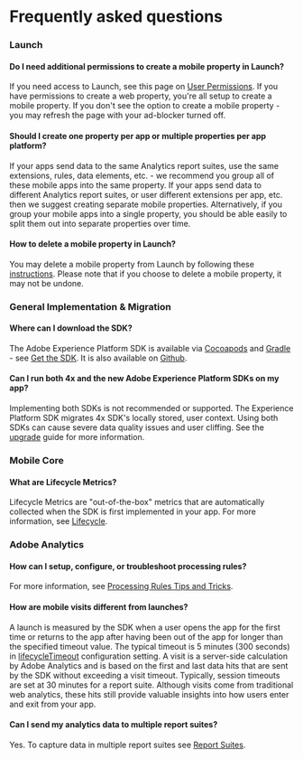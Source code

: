 # Frequently asked questions

### Launch

#### Do I need additional permissions to create a mobile property in Launch?

If you need access to Launch, see this page on [User Permissions](https://docs.adobelaunch.com/administration/user-permissions). If you have permissions to create a web property, you're all setup to create a mobile property. If you don't see the option to create a mobile property - you may refresh the page with your ad-blocker turned off.

#### Should I create one property per app or multiple properties per app platform?

If your apps send data to the same Analytics report suites, use the same extensions, rules, data elements, etc. - we recommend you group all of these mobile apps into the same property. If your apps send data to different Analytics report suites, or user different extensions per app, etc. then we suggest creating separate mobile properties. Alternatively, if you group your mobile apps into a single property, you should be able easily to split them out into separate properties over time.

#### How to delete a mobile property in Launch?

You may delete a mobile property from Launch by following these [instructions](https://docs.adobelaunch.com/administration/companies-and-properties#delete-a-property). Please note that if you choose to delete a mobile property, it may not be undone.

### General Implementation & Migration

#### Where can I download the SDK?

The Adobe Experience Platform SDK is available via [Cocoapods](https://cocoapods.org) and [Gradle](https://gradle.org/) - see [Get the SDK](../getting-started/get-the-sdk.md). It is also available on [Github](https://github.com/Adobe-Marketing-Cloud/acp-sdks/).

#### Can I run both 4x and the new Adobe Experience Platform SDKs on my app?

Implementing both SDKs is not recommended or supported. The Experience Platform SDK migrates 4x SDK's locally stored, user context. Using both SDKs can cause severe data quality issues and user cliffing. See the [upgrade](upgrading-to-aep/) guide for more information.

### Mobile Core

#### What are Lifecycle Metrics?

Lifecycle Metrics are "out-of-the-box" metrics that are automatically collected when the SDK is first implemented in your app. For more information, see [Lifecycle](../using-mobile-extensions/mobile-core/lifecycle/).

### Adobe Analytics

#### How can I setup, configure, or troubleshoot processing rules?

For more information, see [Processing Rules Tips and Tricks](https://marketing.adobe.com/resources/help/en_US/reference/processing_rules_tips.html).

#### How are mobile visits different from launches?

A launch is measured by the SDK when a user opens the app for the first time or returns to the app after having been out of the app for longer than the specified timeout value. The typical timeout is 5 minutes \(300 seconds\) in [lifecycleTimeout](https://aep-sdks.gitbook.io/docs/using-mobile-extensions/mobile-core/lifecycle#configuration-keys) configuration setting. A visit is a server-side calculation by Adobe Analytics and is based on the first and last data hits that are sent by the SDK without exceeding a visit timeout. Typically, session timeouts are set at 30 minutes for a report suite. Although visits come from traditional web analytics, these hits still provide valuable insights into how users enter and exit from your app.

#### Can I send my analytics data to multiple report suites?

Yes. To capture data in multiple report suites see [Report Suites](https://aep-sdks.gitbook.io/docs/using-mobile-extensions/adobe-analytics#report-suites).

